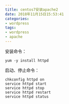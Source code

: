 ```yaml
---
title: centos7安装apache2
date: 2018年11月15日15:53:41
categories:
- wordpress
tags:
- wordpress
- apache
---
```

安装命令：

```
yum -y install httpd
```
启动、停止命令：

```
chkconfig httpd on
service httpd start
service httpd stop
service httpd restart
service httpd status
```
